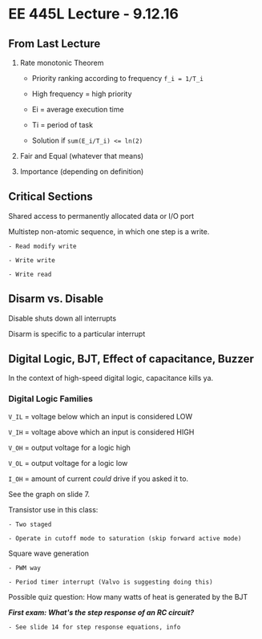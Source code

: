 # EE 445L Lecture - 9.12.16

## From Last Lecture

1. Rate monotonic Theorem

    - Priority ranking according to frequency `f_i = 1/T_i`

    - High frequency = high priority

    - Ei = average execution time

    - Ti = period of task

    - Solution if `sum(E_i/T_i) <= ln(2)`

2. Fair and Equal (whatever that means)

3. Importance (depending on definition)

## Critical Sections

Shared access to permanently allocated data or I/O port

Multistep non-atomic sequence, in which one step is a write.

    - Read modify write

    - Write write

    - Write read

## Disarm vs. Disable

Disable shuts down all interrupts

Disarm is specific to a particular interrupt

## Digital Logic, BJT, Effect of capacitance, Buzzer

In the context of high-speed digital logic, capacitance kills ya.

### Digital Logic Families

`V_IL` = voltage below which an input is considered LOW

`V_IH` = voltage above which an input is considered HIGH

`V_OH` = output voltage for a logic high

`V_OL` = output voltage for a logic low

`I_OH` = amount of current *could* drive if you asked it to.

See the graph on slide 7.

Transistor use in this class:

    - Two staged

    - Operate in cutoff mode to saturation (skip forward active mode)

Square wave generation

    - PWM way

    - Period timer interrupt (Valvo is suggesting doing this)

Possible quiz question: How many watts of heat is generated by the BJT

***First exam: What's the step response of an RC circuit?***

    - See slide 14 for step response equations, info
